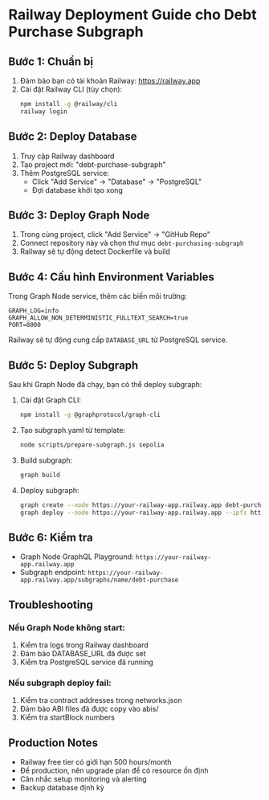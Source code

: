 # Railway Deployment Guide cho Debt Purchase Subgraph

## Bước 1: Chuẩn bị

1. Đảm bảo bạn có tài khoản Railway: https://railway.app
2. Cài đặt Railway CLI (tùy chọn):
   ```bash
   npm install -g @railway/cli
   railway login
   ```

## Bước 2: Deploy Database

1. Truy cập Railway dashboard
2. Tạo project mới: "debt-purchase-subgraph"
3. Thêm PostgreSQL service:
   - Click "Add Service" → "Database" → "PostgreSQL"
   - Đợi database khởi tạo xong

## Bước 3: Deploy Graph Node

1. Trong cùng project, click "Add Service" → "GitHub Repo"
2. Connect repository này và chọn thư mục `debt-purchasing-subgraph`
3. Railway sẽ tự động detect Dockerfile và build

## Bước 4: Cấu hình Environment Variables

Trong Graph Node service, thêm các biến môi trường:

```
GRAPH_LOG=info
GRAPH_ALLOW_NON_DETERMINISTIC_FULLTEXT_SEARCH=true
PORT=8000
```

Railway sẽ tự động cung cấp `DATABASE_URL` từ PostgreSQL service.

## Bước 5: Deploy Subgraph

Sau khi Graph Node đã chạy, bạn có thể deploy subgraph:

1. Cài đặt Graph CLI:

   ```bash
   npm install -g @graphprotocol/graph-cli
   ```

2. Tạo subgraph.yaml từ template:

   ```bash
   node scripts/prepare-subgraph.js sepolia
   ```

3. Build subgraph:

   ```bash
   graph build
   ```

4. Deploy subgraph:
   ```bash
   graph create --node https://your-railway-app.railway.app debt-purchase
   graph deploy --node https://your-railway-app.railway.app --ipfs https://api.thegraph.com/ipfs/ debt-purchase
   ```

## Bước 6: Kiểm tra

- Graph Node GraphQL Playground: `https://your-railway-app.railway.app`
- Subgraph endpoint: `https://your-railway-app.railway.app/subgraphs/name/debt-purchase`

## Troubleshooting

### Nếu Graph Node không start:

1. Kiểm tra logs trong Railway dashboard
2. Đảm bảo DATABASE_URL đã được set
3. Kiểm tra PostgreSQL service đã running

### Nếu subgraph deploy fail:

1. Kiểm tra contract addresses trong networks.json
2. Đảm bảo ABI files đã được copy vào abis/
3. Kiểm tra startBlock numbers

## Production Notes

- Railway free tier có giới hạn 500 hours/month
- Để production, nên upgrade plan để có resource ổn định
- Cân nhắc setup monitoring và alerting
- Backup database định kỳ
